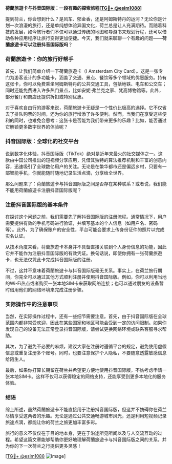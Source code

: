 **荷蘭旅遊卡与抖音国际版：一段有趣的探索旅程[[TG💪+ @esim1088](https://t.me/s/esim1088)]**

提到荷兰，你会想到什么？是风车、郁金香，还是阿姆斯特丹的运河？无论你是计划一次浪漫的旅行，还是单纯想体验异国文化，荷兰总是让人充满期待。而随着科技的发展，如今旅行者们不仅可以通过传统的地图和导游书来规划行程，还可以借助各种应用程序让旅行变得更加便捷。今天，我们就来聊聊一个有趣的问题——**荷蘭旅遊卡可以注册抖音国际版吗**？

### 荷蘭旅遊卡：你的旅行好帮手

首先，让我们简单介绍一下荷蘭旅遊卡（I Amsterdam City Card）。这是一张专门为游客设计的多功能卡，涵盖了交通、景点、餐饮等多个领域的优惠服务。持有这张卡，你可以免费乘坐阿姆斯特丹的公共交通工具，包括地铁、电车和公交车；同时还能免费进入许多热门景点，比如安妮·弗兰克之家、梵高博物馆等。此外，部分餐厅和商店还提供折扣或特别优惠。

对于喜欢自由行的游客来说，荷蘭旅遊卡无疑是一个性价比极高的选择。它不仅省去了排队购票的时间，还为你的旅行增添了许多便利。然而，当我们在享受这些便利的同时，也难免会思考：这张卡是否能为我们带来更多的乐趣？比如，能否通过它解锁更多数字世界的体验呢？

### 抖音国际版：全球化的社交平台

说到数字化体验，抖音国际版（TikTok）绝对是近年来最火的社交媒体之一。这款由中国公司推出的短视频分享应用，凭借其独特的算法推荐机制和丰富的创意内容，迅速吸引了全球数亿用户的关注。无论是在繁华都市还是偏远乡村，只要有一部智能手机，你就能随时随地记录生活点滴，分享给全世界。

那么问题来了：荷蘭旅遊卡与抖音国际版之间是否存在某种联系？或者说，我们能不能用荷蘭旅遊卡注册抖音国际版呢？

### 注册抖音国际版的基本条件

在探讨这个问题之前，我们需要先了解抖音国际版的注册流程。通常情况下，用户需要提供有效的手机号码进行验证，并填写基本的个人信息（如用户名、密码等）。此外，为了确保账户的安全性，平台可能会要求上传身份证件的照片以完成实名认证。

从技术角度来看，荷蘭旅遊卡本身并不具备直接关联到个人身份信息的功能，因此它并不能作为注册抖音国际版的有效凭证。换句话说，即使你拥有一张荷蘭旅遊卡，也无法仅凭此卡完成抖音国际版的注册。

不过，这并不意味着荷蘭旅遊卡与抖音国际版毫无关系。事实上，在荷兰旅行期间，你完全可以通过其他方式顺利注册并使用抖音国际版。例如，你可以利用当地的Wi-Fi热点或者购买一张本地SIM卡来获取网络连接；也可以通过朋友的设备暂时借用他们的网络环境来完成注册步骤。

### 实际操作中的注意事项

当然，在实际操作过程中，还有一些细节需要注意。首先，由于抖音国际版在全球范围内都非常受欢迎，因此在某些国家和地区可能会受到一定的访问限制。如果你发现自己的设备无法正常登录抖音国际版，请尝试更换网络环境或联系客服寻求帮助。

其次，为了避免不必要的麻烦，建议大家在注册时遵循平台的规定，避免使用虚假信息或重复注册多个账号。同时，也要注意保护个人隐私，不要随意透露敏感信息给陌生人。

最后，如果你打算长期留在荷兰并希望更方便地使用抖音国际版，不妨考虑申请一张本地SIM卡。这样不仅可以获得稳定的网络支持，还能享受到更多本地化的服务体验。

### 结语

综上所述，虽然荷蘭旅遊卡不能直接用于注册抖音国际版，但这并不妨碍你在荷兰尽情享受这两者的乐趣。无论是通过公共交通畅游城市风光，还是利用短视频记录旅途点滴，都能让你的荷兰之旅更加丰富多彩。

旅行的意义不仅仅在于目的地本身，更在于沿途所见所闻以及与人交流互动的过程。希望这篇文章能够帮助你更好地理解荷蘭旅遊卡与抖音国际版之间的关系，并为你的下一次荷兰之行提供更多灵感！

[[TG💪+ @esim1088](https://t.me/s/esim1088) ![Image](https://i.postimg.cc/4NQfJmqS/Snipaste-2025-05-13-00-14-12.png)]